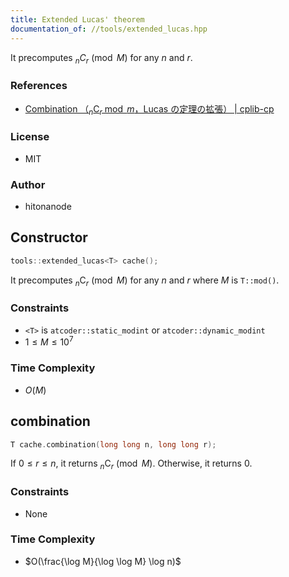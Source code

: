 ```yaml
---
title: Extended Lucas' theorem
documentation_of: //tools/extended_lucas.hpp
---
```


It precomputes ${}_n C_r \pmod{M}$ for any $n$ and $r$.

### References
- [Combination （${}_n \mathrm{C}_r \bmod{m}$，Lucas の定理の拡張） \| cplib-cp](https://hitonanode.github.io/cplib-cpp/number/combination.hpp.html)

### License
- MIT

### Author
- hitonanode

## Constructor
```cpp
tools::extended_lucas<T> cache();
```

It precomputes ${}_n \mathrm{C}_r \pmod{M}$ for any $n$ and $r$ where $M$ is `T::mod()`.

### Constraints
- `<T>` is `atcoder::static_modint` or `atcoder::dynamic_modint`
- $1 \leq M \leq 10^7$

### Time Complexity
- $O(M)$

## combination
```cpp
T cache.combination(long long n, long long r);
```

If $0 \leq r \leq n$, it returns ${}_n \mathrm{C}_r \pmod{M}$.
Otherwise, it returns $0$.

### Constraints
- None

### Time Complexity
- $O(\frac{\log M}{\log \log M} \log n)$
